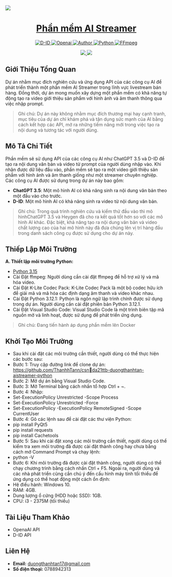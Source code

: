 <img src="https://i.ibb.co/Fh0z0C4/Banner-Git-Hub-AI-Streamer-900-x-200-px.png">
<h1 align="center"><a href="https://github.com/ThanhhTann/csn-da21ttb-duongthanhtan-aistreamer-python">Phần mềm AI Streamer</a></h1>
<p align="center">
    <a href="https://docs.d-id.com/reference/get-started">
        <img src="https://img.shields.io/badge/D--DI-API-%235014FF" alt="D-ID">
    </a>
    <a href="https://platform.openai.com/overview">
        <img src="https://img.shields.io/badge/OpenAI-API-%235014FF" alt="Openai">
    </a>
    <a href="https://github.com/ThanhhTann">
        <img src="https://img.shields.io/badge/Author-ThanhTan-%230E26FF" alt="Author">
    </a>
    <a href="https://www.python.org/ftp/python/3.12.1/python-3.12.1-amd64.exe">
        <img src="https://img.shields.io/badge/Python-3.12.1-%235014FF" alt="Python">
    </a>
    <a href="https://bom.so/2Thd6G">
        <img src="https://img.shields.io/badge/FFmpeg-6.1.1-%235014FF" alt="FFmpeg">
    </a>
</p>
<p align="center">
    <a href="https://openai.com/policies/terms-of-use">
        <img src="https://img.shields.io/badge/License-OpenAI-%235014FF">
    </a>
    <a href="https://www.d-id.com/studio-end-user-license-agreement">
        <img src="https://img.shields.io/badge/License-D--ID-%235014FF">
    </a>
</p>

## Giới Thiệu Tổng Quan
Dự án nhằm mục đích nghiên cứu và ứng dụng API của các công cụ AI để phát triển thành một phần mềm AI Streamer trong lĩnh vực livestream bán hàng. Đồng thời, dự án mong muốn xây dựng một phần mềm có khả năng tự động tạo ra video giới thiệu sản phẩm với hình ảnh và âm thanh thông qua việc nhập prompt.
> Ghi chú: Dự án này không nhằm mục đích thương mại hay cạnh tranh, mục tiêu của dự án chỉ khám phá và tận dụng sức mạnh của AI bằng cách kết hợp các API, mở ra những tiềm năng mới trong việc tạo ra nội dung và tương tác với người dùng.

## Mô Tả Chi Tiết
Phần mềm sẽ sử dụng API của các công cụ AI như ChatGPT 3.5 và D-ID để tạo ra nội dung văn bản và video từ prompt của người dùng nhập vào. Khi nhận được dữ liệu đầu vào, phần mềm sẽ tạo ra một video giới thiệu sản phẩm với hình ảnh và âm thanh giống như một streamer chuyên nghiệp.  
Các công cụ AI được sử dụng trong dự án này bao gồm:
- **ChatGPT 3.5**: Một mô hình AI có khả năng sinh ra nội dung văn bản theo một đầu vào cho trước.
- **D-ID**: Một mô hình AI có khả năng sinh ra video từ nội dung văn bản.
> Ghi chú: Trong quá trình nghiên cứu và kiểm thử đầu vào thì mô hìnhChatGPT 3.5 và Heygen đã cho ra kết quả tốt hơn so với các mô hình AI khác. Đặc biệt, khả năng tạo ra nội dung văn bản và video chất lượng cao của hai mô hình này đã đưa chúng lên vị trí hàng đầu trong danh sách công cụ được sử dụng cho dự án này. 

## Thiếp Lập Môi Trường
**A. Thiết lập môi trường Python:**  
- <a href="https://www.python.org/ftp/python/3.12.0/python-3.12.0-amd64.exe">Python 3.15</a>
- Cài Đặt ffmpeg: Người dùng cần cài đặt ffmpeg để hỗ trợ xử lý và mã hóa video.
- Cài Đặt K-Lite Codec Pack: K-Lite Codec Pack là một bộ codec hữu ích để giải mã và mã hóa các định dạng âm thanh và video khác nhau.
- Cài Đặt Python 3.12.1: Python là ngôn ngữ lập trình chính được sử dụng trong dự án. Người dùng cần cài đặt phiên bản Python 3.12.1.
- Cài Đặt Visual Studio Code: Visual Studio Code là một trình biên tập mã nguồn mở và linh hoạt, được sử dụng để phát triển ứng dụng.
> Ghi chú: Đang tiến hành áp dụng phần mềm lên Docker

## Khởi Tạo Môi Trường 
- Sau khi cài đặt các môi trường cần thiết, người dùng có thể thực hiện các bước sau:
- Bước 1: Truy cập đường link để clone dự án: https://github.com/ThanhhTann/csnda21ttb-duongthanhtan-aistreamer-python
- Bước 2: Mở dự án bằng Visual Studio Code.
- Bước 3: Mở Terminal bằng cách nhấn tổ hợp Ctrl + ~.
- Bước 4: Nhập: 
- Set-ExecutionPolicy Unrestricted -Scope Process
- Set-ExecutionPolicy Unrestricted -Force
- Set-ExecutionPolicy -ExecutionPolicy RemoteSigned -Scope CurrentUser
- Bước 4: Gõ các lệnh sau để cài đặt các thư viện Python:
- pip install PyQt5
- pip install requests
- pip install Cachetools
- Bước 5: Sau khi cài đặt xong các môi trường cần thiết, người dùng có thể kiểm tra xem môi trường đã được cài đặt thành công hay chưa bằng cách mở Command Prompt và chạy lệnh:
- python -V
- Bước 6: Khi môi trường đã được cài đặt thành công, người dùng có thể chạy chương trình bằng cách nhấn Ctrl + F5. Ngoài ra, người dùng và các nhà phát triển cũng cần chú ý đến cấu hình máy tính tối thiểu để ứng dụng có thể hoạt động một cách ổn định:
- Hệ điều hành: Windows 10.
- RAM: 4GB.
- Dung lượng ổ cứng (HDD hoặc SSD): 1GB.
- CPU: i3 - 2375M (tối thiểu)
## Tài Liệu Tham Khảo
- OpenaAI API
- D-ID API

## Liên Hệ
- **Email:** duongthanhtan17@gmail.com
- **Số điện thoại:** 0788942313
